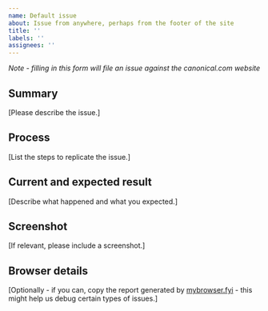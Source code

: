 ```yaml
---
name: Default issue
about: Issue from anywhere, perhaps from the footer of the site
title: ''
labels: ''
assignees: ''
---
```


*Note - filling in this form will file an issue against the canonical.com website*

## Summary

[Please describe the issue.]

## Process

[List the steps to replicate the issue.]

## Current and expected result

[Describe what happened and what you expected.]

## Screenshot

[If relevant, please include a screenshot.]

## Browser details

[Optionally - if you can, copy the report generated by [mybrowser.fyi](https://mybrowser.fyi/) - this might help us debug certain types of issues.]
